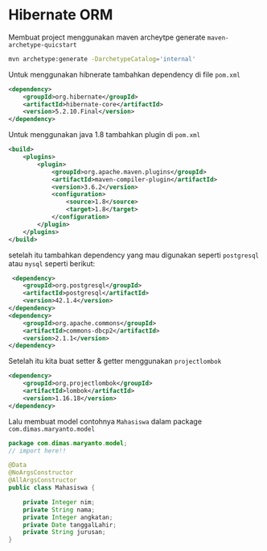 # Hibernate ORM

Membuat project menggunakan maven archeytpe generate `maven-archetype-quicstart`

```bash
mvn archetype:generate -DarchetypeCatalog='internal'
```

Untuk menggunakan hibnerate tambahkan dependency di file `pom.xml`

```xml
<dependency>
    <groupId>org.hibernate</groupId>
    <artifactId>hibernate-core</artifactId>
    <version>5.2.10.Final</version>
</dependency>
```

Untuk menggunakan java 1.8 tambahkan plugin di `pom.xml`

```xml
<build>
    <plugins>
        <plugin>
            <groupId>org.apache.maven.plugins</groupId>
            <artifactId>maven-compiler-plugin</artifactId>
            <version>3.6.2</version>
            <configuration>
                <source>1.8</source>
                <target>1.8</target>
            </configuration>
        </plugin>
    </plugins>
</build>
```

setelah itu tambahkan dependency yang mau digunakan seperti `postgresql` atau `mysql` seperti berikut:

```xml
 <dependency>
    <groupId>org.postgresql</groupId>
    <artifactId>postgresql</artifactId>
    <version>42.1.4</version>
</dependency>
<dependency>
    <groupId>org.apache.commons</groupId>
    <artifactId>commons-dbcp2</artifactId>
    <version>2.1.1</version>
</dependency>
```

Setelah itu kita buat setter & getter menggunakan `projectlombok`

```xml
<dependency>
    <groupId>org.projectlombok</groupId>
    <artifactId>lombok</artifactId>
    <version>1.16.18</version>
</dependency>
```

Lalu membuat model contohnya `Mahasiswa` dalam package `com.dimas.maryanto.model`

```java
package com.dimas.maryanto.model;
// import here!!

@Data
@NoArgsConstructor
@AllArgsConstructor
public class Mahasiswa {

    private Integer nim;
    private String nama;
    private Integer angkatan;
    private Date tanggalLahir;
    private String jurusan;
}
```